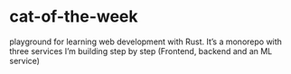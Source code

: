 # cat-of-the-week
playground for learning web development with Rust. It’s a monorepo with three services I’m building step by step (Frontend, backend and an ML service)
